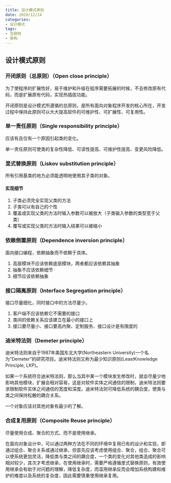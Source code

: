 ```yaml
---
title: 设计模式原则
date: 2018/12/24
categories: 
- 设计模式
tags:
- 互联网
- 架构
---
```

## 设计模式原则

### 开闭原则（总原则）（Open close principle）

为了使程序的扩展性好，易于维护和升级在程序需要拓展的时候，不去修改原有代码，而是扩展原有代码，实现热插拔功能。

开闭原则是设计模式所遵循的总原则，是所有面向对象程序开发的核心所在，开发过程中保持此原则可以大大提高软件的可维护性、可扩展性、可复用性。

<!-- more -->

### 单一责任原则（Single responsibility principle）

应该有且仅有一个原因引起类的变化。

单一责任原则可使类的复杂性降低、可读性提高、可维护性提高、变更风险降低。

### 里式替换原则（Liskov substitution principle）

所有引用基类的地方必须能透明地使用其子类的对象。

#### 实现细节

1. 子类必须完全实现父类的方法
2. 子类可以有自己的个性
3. 覆盖或实现父类的方法时输入参数可以被放大（子类输入参数的类型宽于父类）
4. 覆写或实现父类的方法时输入结果可以被缩小

### 依赖倒置原则（Dependence inversion principle）

面向接口编程，依赖抽象而不依赖于具体。

1. 高层模块不应该依赖底层模块，两者都应该依赖其抽象
2. 抽象不应该依赖细节
3. 细节应该依赖抽象

### 接口隔离原则（Interface Segregation principle）

接口尽量细化，同时接口中的方法尽量少。

1. 客户端不应该依赖它不需要的接口
2. 类间的依赖关系应该建立在最小的接口上
3. 接口要尽量小、接口要高内聚、定制服务、接口设计是有限度的

### 迪米特法则（Demeter principle）

迪米特法则来自于1987年美国东北大学(Northeastern University)一个名为“Demeter”的研究项目。迪米特法则又称为最少知识原则(LeastKnowledge Principle, LKP)。

如果一个系统符合迪米特法则，那么当其中某一个模块发生修改时，就会尽量少地影响其他模块，扩展会相对容易，这是对软件实体之间通信的限制，迪米特法则要求限制软件实体之间通信的宽度和深度。迪米特法则可降低系统的耦合度，使类与类之间保持松散的耦合关系。

一个对象应该对其他对象有最少的了解。

### 合成复用原则（Composite Reuse principle）

尽量使用合成、聚合的方式，而不是使用继承。

在面向对象设计中，可以通过两种方法在不同的环境中复用已有的设计和实现，即通过组合、聚合关系或通过继承，但首先应该考虑使用组合、聚合，组合、聚合可以使系统更加灵活，降低类与类之间的耦合度，一个类的变化对其他类造成的影响相对较少，其次才考虑继承，在使用继承时，需要严格遵循里式替换原则，有效使用继承会有助于对问题的理解，降低复杂度，而滥用继承反而会增加系统构建和维护的难度以及系统的复杂度，因此需要慎重使用继承复用。